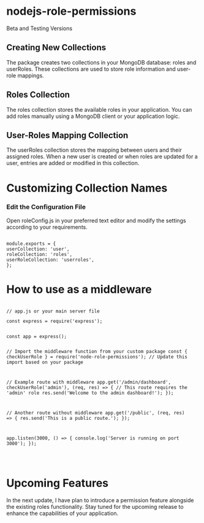 # nodejs-role-permissions

Beta and Testing Versions




<h2>Creating New Collections</h2>
<p>The package creates two collections in your MongoDB database: roles and userRoles. These collections are used to store role information and user-role mappings.</p>

<h2>Roles Collection</h2>
The roles collection stores the available roles in your application. You can add roles manually using a MongoDB client or your application logic.

<h2>User-Roles Mapping Collection</h2>
The userRoles collection stores the mapping between users and their assigned roles. When a new user is created or when roles are updated for a user, entries are added or modified in this collection.



<h1>Customizing Collection Names</h1>
<h3>Edit the Configuration File</h3>

Open roleConfig.js in your preferred text editor and modify the settings according to your requirements.


<pre class="notranslate"><code>
module.exports = {
userCollection: 'user',
roleCollection: 'roles',
userRoleCollection: 'userroles',
};</code></pre>


<h1>How to use as a middleware</h1>
<pre class="notranslate"><code>
// app.js or your main server file
<p style="color🧑‍🦰">const express = require('express');</p>
const app = express();

// Import the middleware function from your custom package
const { checkUserRole } = require('node-role-permissions'); // Update this import based on your package

// Example route with middleware
app.get('/admin/dashboard', checkUserRole('admin'), (req, res) => {
  // This route requires the 'admin' role
  res.send('Welcome to the admin dashboard!');
});

// Another route without middleware
app.get('/public', (req, res) => {
  res.send('This is a public route.');
});

app.listen(3000, () => {
  console.log('Server is running on port 3000');
});

</code></pre>

<h1>Upcoming Features</h1>
In the next update, I have plan to introduce a permission feature alongside the existing roles functionality. Stay tuned for the upcoming release to enhance the capabilities of your application.
